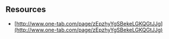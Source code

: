 ## Resources

- [http://www.one-tab.com/page/zEpzhyYgSBekeLGKQGtJJg](http://www.one-tab.com/page/zEpzhyYgSBekeLGKQGtJJg)
